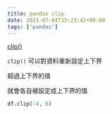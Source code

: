```yaml
---
title: pandas clip
date: 2021-07-04T15:23:42+09:00
tags: ["pandas"]
---
```

[clip()](https://pandas.pydata.org/pandas-docs/stable/reference/api/pandas.DataFrame.clip.html)

`clip()` 可以對資料重新設定上下界

超過上下界的值

就會各自被設定成上下界的值

```python
df.clip(-4, 6)
```
